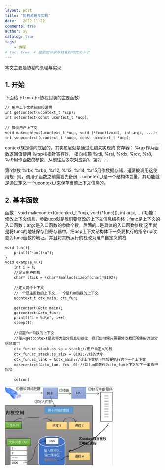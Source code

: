 ```yaml
---
layout: post
title: "协程原理与实现"
date:   2022-11-22
comments: true
author: xy
catalog: true
tags: 
    - 协程
# toc: true  # 这里加目录导致看到地方太小了
---
```


<!-- ---
layout:     post
title:      KVO详解
subtitle:   KVO底层原理及其实现
date:       2021-03-29
author:     BY
header-img: img/post-bg-cook.jpg
catalog: true
tags:
    - iOS
--- -->

本文主要是协程的原理与实现.

## 1. 开始
下面给下`linux`下`c`协程封装的主要函数:

```
// 用户上下文的获取和设置
int getcontext(ucontext_t *ucp);
int setcontext(const ucontext_t *ucp);

// 操纵用户上下文
void makecontext(ucontext_t *ucp, void (*func)(void), int argc, ...);
int swapcontext(ucontext_t *oucp, const ucontext_t *ucp);
```
context族是偏向底层的，其实底层就是通过汇编来实现的.寄存器：
%rax作为函数返回值使用
%rsp栈指针寄存器， 指向栈顶
%rdi, %rsi, %rdx, %rcx, %r8, %r9用作函数的参数，从前往后依次对应第1、第2、…

第n参数
%rbx, %rbp, %r12, %r13, %r14, %r15用作数据存储，遵循被调用这使用规- 则，调用子函数之前需要先备份...
ucontext_t是一个结构体变量，其功能就是通过定义一个ucontext_t来保存当前上下文信息的。

## 2. 基本函数

函数：void makecontext(ucontext_t *ucp, void (*func)(), int argc, ...)
功能：修改上下文信息，参数ucp就是我们要修改的上下文信息结构体；func是上下文的入口函数；argc是入口函数的参数个数，后面的…是具体的入口函数参数
这里就是将func的地址保存到寄存器中，把ucp上下文结构体下一条要执行的指令rip改变为func函数的地址。并且将其所运行的栈改为用户自定义的栈


```
void fun(){
    printf("fun()\n");
}
void example_4(){
    int i = 0;
    //定义用户的栈
    char* stack = (char*)malloc(sizeof(char)*8192);

    //定义两个上下文
    //一个是主函数的上下文，一个是fun函数的上下文
    ucontext_t ctx_main, ctx_fun;

    getcontext(&ctx_main);
    getcontext(&ctx_fun);
    printf("i = %d\n", i++);
    sleep(1);

    //设置fun函数的上下文
    //使用getcontext是先将大部分信息初始化，我们到时候只需要修改我们所使用的部分信息即可
    ctx_fun.uc_stack.ss_sp = stack;//用户自定义的栈
    ctx_fun.uc_stack.ss_size = 8192;//栈的大小
    ctx_fun.uc_link = &ctx_main;//该上下文执行完后要执行的下一个上下文
    makecontext(&ctx_fun, fun, 0);//将fun函数作为ctx_fun上下文的下一条执行指令

    setcont
```

![net](https://raw.githubusercontent.com/Jayhello/Jayhello.github.io/master/images/net/recv_1.png)
